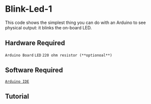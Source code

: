 # Blink-Led-1
This code shows the simplest thing you can do with an Arduino to see physical output: it blinks the on-board LED.

## Hardware Required
`Arduino Board`
`LED`
`220 ohm resistor (**optionoal**)`

## Software Required
[`Arduino IDE`](https://www.arduino.cc/en/software)

## Tutorial
